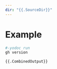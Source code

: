 ```yaml
---
dir: "{{.SourceDir}}"
---
```


# Example


```sh
#-yodoc run
gh version
```

```
{{.CombinedOutput}}
```
